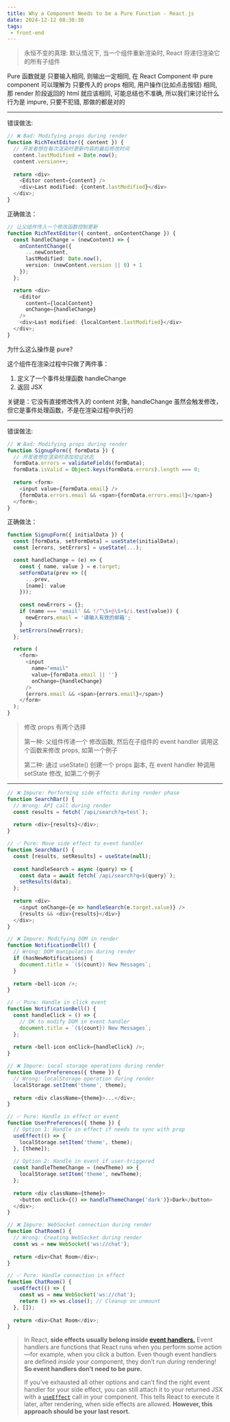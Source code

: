 ```yaml
---
title: Why a Component Needs to be a Pure Function - React.js
date: 2024-12-12 08:38:30
tags:
 - front-end
---
```


> 永恒不变的真理: 默认情况下, 当一个组件重新渲染时, React 将递归渲染它的所有子组件

Pure 函数就是 只要输入相同, 则输出一定相同, 在 React Component 中 pure component 可以理解为 只要传入的 props 相同, 用户操作(比如点击按钮) 相同, 那 render 阶段返回的 html 就应该相同, 可能总结也不准确, 所以我们来讨论什么行为是 impure, 只要不犯错, 那做的都是对的

--------

错误做法:

```ts
// ❌ Bad: Modifying props during render
function RichTextEditor({ content }) {
  // 开发者想在每次渲染时更新内容的最后修改时间
  content.lastModified = Date.now();
  content.version++;
  
  return <div>
    <Editor content={content} />
    <div>Last modified: {content.lastModified}</div>
  </div>;
}
```

正确做法：

```ts
// 让父组件传入一个修改函数控制更新
function RichTextEditor({ content, onContentChange }) {
  const handleChange = (newContent) => {
    onContentChange({
      ...newContent,
      lastModified: Date.now(),
      version: (newContent.version || 0) + 1
    });
  };

  return <div>
    <Editor 
      content={localContent}
      onChange={handleChange}
    />
    <div>Last modified: {localContent.lastModified}</div>
  </div>;
}
```

为什么这么操作是 pure?

这个组件在渲染过程中只做了两件事：

1. 定义了一个事件处理函数 handleChange
2. 返回 JSX

关键是：它没有直接修改传入的 content 对象, handleChange 虽然会触发修改，但它是事件处理函数，不是在渲染过程中执行的

------

错误做法:

```ts
// ❌ Bad: Modifying props during render
function SignupForm({ formData }) {
  // 开发者想在渲染时添加验证状态
  formData.errors = validateFields(formData);
  formData.isValid = Object.keys(formData.errors).length === 0;
  
  return <form>
    <input value={formData.email} />
    {formData.errors.email && <span>{formData.errors.email}</span>}
  </form>;
}
```

正确做法：

```ts
function SignupForm({ initialData }) {
  const [formData, setFormData] = useState(initialData);
  const [errors, setErrors] = useState(...);

  const handleChange = (e) => {
    const { name, value } = e.target;
    setFormData(prev => ({
      ...prev,
      [name]: value
    }));
    
    const newErrors = {};
    if (name === 'email' && !/^\S+@\S+$/i.test(value)) {
      newErrors.email = '请输入有效的邮箱';
    }
    setErrors(newErrors);
  };

  return (
    <form>
      <input
        name="email"
        value={formData.email || ''}
        onChange={handleChange}
      />
      {errors.email && <span>{errors.email}</span>}
    </form>
  );
}
```

> 修改 props 有两个选择
>
> 第一种: 父组件传递一个 修改函数, 然后在子组件的 event handler 调用这个函数来修改 props, 如第一个例子
>
> 第二种: 通过 useState() 创建一个 props 副本, 在 event handler 种调用 setState 修改, 如第二个例子

-------

```ts
// ❌ Impure: Performing side effects during render phase
function SearchBar() {
  // Wrong: API call during render
  const results = fetch(`/api/search?q=test`);
  
  return <div>{results}</div>;
}

// ✅ Pure: Move side effect to event handler
function SearchBar() {
  const [results, setResults] = useState(null);
  
  const handleSearch = async (query) => {
    const data = await fetch(`/api/search?q=${query}`);
    setResults(data);
  };
  
  return <div>
    <input onChange={e => handleSearch(e.target.value)} />
    {results && <div>{results}</div>}
  </div>;
}

// ❌ Impure: Modifying DOM in render
function NotificationBell() {
  // Wrong: DOM manipulation during render
  if (hasNewNotifications) {
    document.title = `(${count}) New Messages`;
  }
  
  return <bell-icon />;
}

// ✅ Pure: Handle in click event
function NotificationBell() {
  const handleClick = () => {
    // OK to modify DOM in event handler
    document.title = `(${count}) New Messages`;
  };
  
  return <bell-icon onClick={handleClick} />;
}

// ❌ Impure: Local storage operations during render
function UserPreferences({ theme }) {
  // Wrong: localStorage operation during render
  localStorage.setItem('theme', theme);
  
  return <div className={theme}>...</div>;
}

// ✅ Pure: Handle in effect or event
function UserPreferences({ theme }) {
  // Option 1: Handle in effect if needs to sync with prop
  useEffect(() => {
    localStorage.setItem('theme', theme);
  }, [theme]);
  
  // Option 2: Handle in event if user-triggered
  const handleThemeChange = (newTheme) => {
    localStorage.setItem('theme', newTheme);
  };
  
  return <div className={theme}>
    <button onClick={() => handleThemeChange('dark')}>Dark</button>
  </div>;
}

// ❌ Impure: WebSocket connection during render
function ChatRoom() {
  // Wrong: Creating WebSocket during render
  const ws = new WebSocket('ws://chat');
  
  return <div>Chat Room</div>;
}

// ✅ Pure: Handle connection in effect
function ChatRoom() {
  useEffect(() => {
    const ws = new WebSocket('ws://chat');
    return () => ws.close(); // Cleanup on unmount
  }, []);
  
  return <div>Chat Room</div>;
}
```

> In React, **side effects usually belong inside [event handlers.](https://react.dev/learn/responding-to-events)** Event handlers are functions that React runs when you perform some action—for example, when you click a button. Even though event handlers are defined *inside* your component, they don’t run *during* rendering! **So event handlers don’t need to be pure.** 
>
> If you’ve exhausted all other options and can’t find the right event handler for your side effect, you can still attach it to your returned JSX with a [`useEffect`](https://react.dev/reference/react/useEffect) call in your component. This tells React to execute it later, after rendering, when side effects are allowed. **However, this approach should be your last resort.**